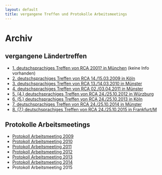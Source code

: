 ```yaml
---
layout: default
title: vergangene Treffen und Protokolle Arbeitsmeetings
---
```

# Archiv

## vergangene Ländertreffen

- [1. deutschsprachiges Treffen von RCA 2001? in München](http://www.recovering-couples.de/Archiv) (keine Info vorhanden)
- [2. deutschsprachiges Treffen von RCA 14./15.03.2009 in Köln](http://www.recovering-couples.de/files/RCATreffen2009.pdf)
- [3. deutschsprachiges Treffen von RCA 13./14.03.2010 in Münster](http://www.recovering-couples.de/files/RCATreffen2010.pdf)
- [4. deutschsprachiges Treffen von RCA 02./03.04.2011 in Münster](http://www.recovering-couples.de/files/RCATreffen2011.pdf)
- [5. (4.) deutschsprachiges Treffen von RCA 24./25.10.2012 in Würzburg](http://www.recovering-couples.de/files/RCATreffen2012.pdf)
- [6. (5.) deutschsprachiges Treffen von RCA 24./25.10.2013 in Köln](http://www.recovering-couples.de/files/RCATreffen2013.pdf)
- [7. deutschsprachiges Treffen von RCA 24./25.10.2014 in Münster](http://www.recovering-couples.de/files/RCATreffen2014.pdf) 
- [8. (7.) deutschsprachiges Treffen von RCA 24./25.10.2015 in Frankfurt/M](http://www.recovering-couples.de/files/rca_flyer_2015.pdf)

## Protokolle Arbeitsmeetings

- [Protokoll Arbeitsmeeting 2009](http://www.recovering-couples.de/files/protokollRCAArbeitsmeeting2009.pdf)
- [Protokoll Arbeitsmeeting 2010](http://www.recovering-couples.de/files/protokollRCAArbeitsmeeting2010.pdf)
- [Protokoll Arbeitsmeeting
  2011](http://www.recovering-couples.de/files/protokollArbeitsmeetingRCA2011.pdf)
- [Protokoll Arbeitsmeeting
  2012](http://www.recovering-couples.de/files/protokollArbeitsmeetingRCA2012.pdf)
- [Protokoll Arbeitsmeeting 2013](http://www.recovering-couples.de/files/ProtokollArbeitsmeetingRCA23.03.2013.doc.pdf)
- [Protokoll Arbeitsmeeting 2014](http://www.recovering-couples.de/files/ProtokollArbeitsmeetingRCA12.04.2014.doc.pdf)
- Protokoll Arbeitsmeeting 2015
